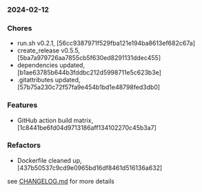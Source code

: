 ### 2024-02-12

### Chores
+ run.sh v0.2.1, [56cc9387971f529fba121e194ba8613ef682c67a]
+ create_release v0.5.5, [5ba7a979726aa7855cb5f630ed8291131ddec455]
+ dependencies updated, [b1ae63785b644b3fddbc212d5998711e5c623b3e]
+ .gitattributes updated, [57b75a230c72f57fa9e454b1bd1e48798fed3db0]

### Features
+ GitHub action build matrix, [1c8441be6fd04d9713186aff134102270c45b3a7]

### Refactors
+ Dockerfile cleaned up, [437b50537c9cd9e0965bd16df8461d516136a632]

see <a href='https://github.com/mrjackwills/flightbox_backend/blob/main/CHANGELOG.md'>CHANGELOG.md</a> for more details
